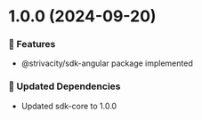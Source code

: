 # 1.0.0 (2024-09-20)


### 🚀 Features

- @strivacity/sdk-angular package implemented


### 🧱 Updated Dependencies

- Updated sdk-core to 1.0.0